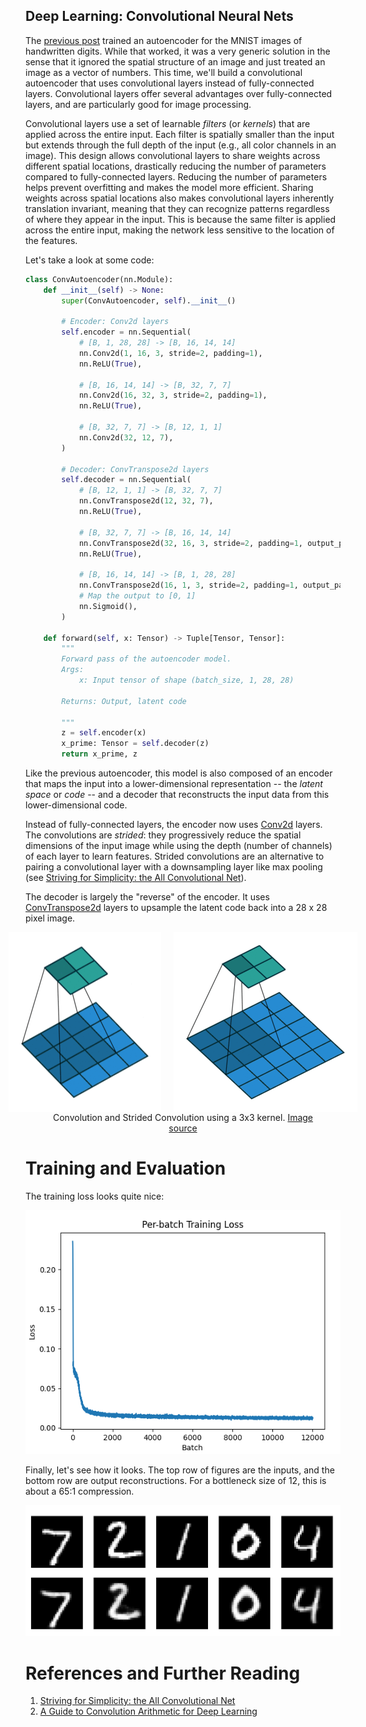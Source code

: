 ## Deep Learning: Convolutional Neural Nets

The [previous post](https://mfaulk.github.io/2024/07/26/pytorch-ae.html) trained an autoencoder for the MNIST images of handwritten digits. While that worked, it was a very generic solution in the sense that it ignored the spatial structure of an image and just treated an image as a vector of numbers. This time, we'll build a convolutional autoencoder that uses convolutional layers instead of fully-connected layers.
Convolutional layers offer several advantages over fully-connected layers, and are particularly good for image processing. 

Convolutional layers use a set of learnable *filters* (or *kernels*) that are applied across the entire input. Each filter is spatially smaller than the input but extends through the full depth of the input (e.g., all color channels in an image). This design allows convolutional layers to share weights across different spatial locations, drastically reducing the number of parameters compared to fully-connected layers. Reducing the number of parameters helps prevent overfitting and makes the model more efficient. Sharing weights across spatial locations also makes convolutional layers inherently translation invariant, meaning that they can recognize patterns regardless of where they appear in the input. This is because the same filter is applied across the entire input, making the network less sensitive to the location of the features.

Let's take a look at some code:

```python
class ConvAutoencoder(nn.Module):
    def __init__(self) -> None:
        super(ConvAutoencoder, self).__init__()

        # Encoder: Conv2d layers
        self.encoder = nn.Sequential(
            # [B, 1, 28, 28] -> [B, 16, 14, 14]
            nn.Conv2d(1, 16, 3, stride=2, padding=1),
            nn.ReLU(True),

            # [B, 16, 14, 14] -> [B, 32, 7, 7]
            nn.Conv2d(16, 32, 3, stride=2, padding=1),
            nn.ReLU(True),

            # [B, 32, 7, 7] -> [B, 12, 1, 1]
            nn.Conv2d(32, 12, 7),
        )

        # Decoder: ConvTranspose2d layers
        self.decoder = nn.Sequential(
            # [B, 12, 1, 1] -> [B, 32, 7, 7]
            nn.ConvTranspose2d(12, 32, 7),
            nn.ReLU(True),

            # [B, 32, 7, 7] -> [B, 16, 14, 14]
            nn.ConvTranspose2d(32, 16, 3, stride=2, padding=1, output_padding=1),
            nn.ReLU(True),

            # [B, 16, 14, 14] -> [B, 1, 28, 28]
            nn.ConvTranspose2d(16, 1, 3, stride=2, padding=1, output_padding=1),
            # Map the output to [0, 1]
            nn.Sigmoid(),  
        )

    def forward(self, x: Tensor) -> Tuple[Tensor, Tensor]:
        """
        Forward pass of the autoencoder model.
        Args:
            x: Input tensor of shape (batch_size, 1, 28, 28)

        Returns: Output, latent code

        """
        z = self.encoder(x)
        x_prime: Tensor = self.decoder(z)
        return x_prime, z

```

Like the previous autoencoder, this model is also composed of an encoder that maps the input into a lower-dimensional representation -- the *latent space* or *code* -- and a decoder that reconstructs the input data from this lower-dimensional code. 

Instead of fully-connected layers, the encoder now uses [Conv2d](https://pytorch.org/docs/stable/generated/torch.nn.Conv2d.html) layers. The convolutions are *strided*: they progressively reduce the spatial dimensions of the input image while using the depth (number of channels) of each layer to learn features. Strided convolutions are an alternative to pairing a convolutional layer with a downsampling layer like max pooling (see [Striving for Simplicity: the All Convolutional Net](https://arxiv.org/pdf/1412.6806)). 

The decoder is largely the "reverse" of the encoder. It uses [ConvTranspose2d](https://pytorch.org/docs/stable/generated/torch.nn.ConvTranspose2d.html) layers to upsample the latent code back into a 28 x 28 pixel image.

<figure style="text-align: center;">
  <div style="display: flex; justify-content: center; gap: 20px;">
    <img src="/assets/images/basic_convolution.gif" alt="First Image" style="max-width: 300px; height: auto;">
    <img src="/assets/images/strided_convolution.gif" alt="Second Image" style="max-width: 300px; height: auto;">
  </div>
  <figcaption>Convolution and Strided Convolution using a 3x3 kernel. <a href="https://github.com/vdumoulin/conv_arithmetic">Image source</a></figcaption>
</figure>



# Training and Evaluation

The training loss looks quite nice:

![CNN Autoencoder Training Loss](/assets/images/conv_ae_training_loss.png)

Finally, let's see how it looks. The top row of figures are the inputs, and the bottom row are output reconstructions. For a bottleneck size of 12, this is about a 65:1 compression.

![MNIST Autoencoder Reconstruction](/assets/images/conv_ae_reconstructions.png)


# References and Further Reading

1. [Striving for Simplicity: the All Convolutional Net](https://arxiv.org/pdf/1412.6806)
1. [A Guide to Convolution Arithmetic for Deep Learning](https://arxiv.org/pdf/1603.07285)